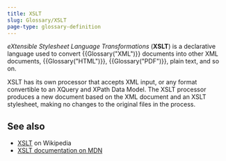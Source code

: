 ```yaml
---
title: XSLT
slug: Glossary/XSLT
page-type: glossary-definition
---
```




_eXtensible Stylesheet Language Transformations_ (**XSLT**) is a declarative language used to convert {{Glossary("XML")}} documents into other XML documents, {{Glossary("HTML")}}, {{Glossary("PDF")}}, plain text, and so on.

XSLT has its own processor that accepts XML input, or any format convertible to an XQuery and XPath Data Model. The XSLT processor produces a new document based on the XML document and an XSLT stylesheet, making no changes to the original files in the process.

## See also

- [XSLT](https://en.wikipedia.org/wiki/XSLT) on Wikipedia
- [XSLT documentation on MDN](/Web/XSLT)
